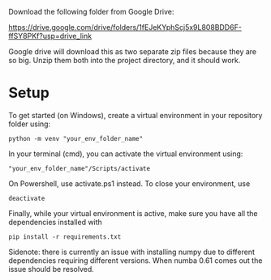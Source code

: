 Download the following folder from Google Drive:

https://drive.google.com/drive/folders/1fEJeKYphScj5x9L808BDD6F-ffSY8PKf?usp=drive_link

Google drive will download this as two separate zip files because they are so big.
Unzip them both into the project directory, and it should work.

# Setup
To get started (on Windows), create a virtual environment in your repository folder using: 
```
python -m venv "your_env_folder_name"
```
In your terminal (cmd), you can activate the virtual environment using:
```
"your_env_folder_name"/Scripts/activate
```
On Powershell, use activate.ps1 instead. To close your environment, use 
```
deactivate
```
Finally, while your virtual environment is active, make sure you have all the dependencies installed with
```
pip install -r requirements.txt
```
Sidenote: there is currently an issue with installing numpy due to different dependencies requiring different versions. When numba 0.61 comes out the issue should be resolved.
